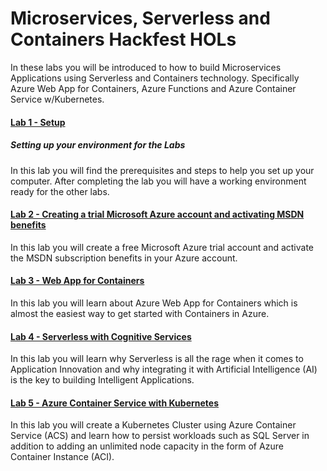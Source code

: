 ﻿# Microservices, Serverless and Containers Hackfest HOLs #
In these labs you will be introduced to how to build Microservices Applications using Serverless and Containers technology. Specifically Azure Web App for Containers, Azure Functions and Azure Container Service w/Kubernetes.

#### [Lab 1 - Setup](setup) ####
##### Setting up your environment for the Labs #####

In this lab you will find the prerequisites and steps to help you set up your computer. After completing the lab you will have a working environment ready for the other labs.

#### [Lab 2 - Creating a trial Microsoft Azure account and activating MSDN benefits](creating-azure-account-activating-msdn-benefits) ####

In this lab you will create a free Microsoft Azure trial account and activate the MSDN subscription benefits in your Azure account.

#### [Lab 3 - Web App for Containers](working-with-web-app-for-containers) ####

In this lab you will learn about Azure Web App for Containers which is almost the easiest way to get started with Containers in Azure.

#### [Lab 4 - Serverless with Cognitive Services](working-with-functions-and-cognitive-services) ####

In this lab you will learn why Serverless is all the rage when it comes to Application Innovation and why integrating it with Artificial Intelligence (AI) is the key to building Intelligent Applications.

#### [Lab 5 - Azure Container Service with Kubernetes](working-with-acs-kubernetes) ####

In this lab you will create a Kubernetes Cluster using Azure Container Service (ACS) and learn how to persist workloads such as SQL Server in addition to adding an unlimited node capacity in the form of Azure Container Instance (ACI).
